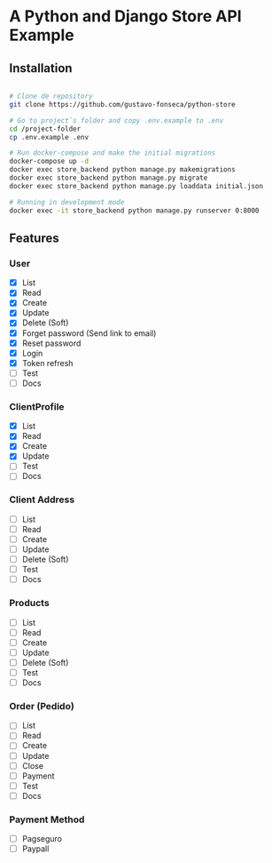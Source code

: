 # A Python and Django Store API Example

## Installation

```bash

# Clone de repository
git clone https://github.com/gustavo-fonseca/python-store

# Go to project`s folder and copy .env.example to .env
cd /project-folder
cp .env.example .env

# Run docker-compose and make the initial migrations
docker-compose up -d
docker exec store_backend python manage.py makemigrations
docker exec store_backend python manage.py migrate
docker exec store_backend python manage.py loaddata initial.json

# Running in development mode
docker exec -it store_backend python manage.py runserver 0:8000

```

## Features

### User
- [x] List 
- [x] Read 
- [x] Create 
- [x] Update 
- [x] Delete (Soft)
- [x] Forget password (Send link to email)
- [x] Reset password
- [x] Login
- [x] Token refresh
- [ ] Test
- [ ] Docs

### ClientProfile
- [x] List 
- [x] Read 
- [x] Create 
- [x] Update 
- [ ] Test
- [ ] Docs

### Client Address
- [ ] List 
- [ ] Read 
- [ ] Create 
- [ ] Update 
- [ ] Delete (Soft)
- [ ] Test
- [ ] Docs

### Products
- [ ] List 
- [ ] Read 
- [ ] Create 
- [ ] Update 
- [ ] Delete (Soft)
- [ ] Test
- [ ] Docs

### Order (Pedido)
- [ ] List 
- [ ] Read 
- [ ] Create 
- [ ] Update 
- [ ] Close
- [ ] Payment
- [ ] Test
- [ ] Docs

### Payment Method
- [ ] Pagseguro
- [ ] Paypall
